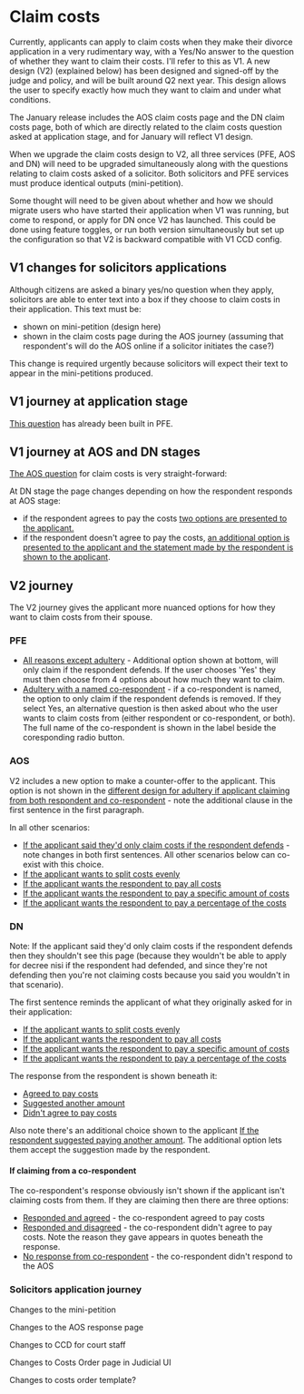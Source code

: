 # Claim costs

Currently, applicants can apply to claim costs when they make their
divorce application in a very rudimentary way, with a Yes/No answer to
the question of whether they want to claim their costs. I'll refer to
this as V1. A new design (V2)
(explained below) has been designed and signed-off by the judge and
policy, and will be built around Q2 next year. This design allows the
user to specify exactly how much they want to claim and under what
conditions.

The January release includes the AOS claim costs page and the DN claim
costs page, both of which are directly related to the claim costs question asked at
application stage, and for January will reflect V1 design.

When we upgrade the claim costs design to V2, all three services (PFE, AOS and
DN) will need to be upgraded simultaneously along with the questions
relating to claim costs asked of a solicitor. Both solicitors and PFE
services must produce identical outputs (mini-petition).

Some thought will need to be given about whether and how we should
migrate users who have started their application when V1 was running,
but come to respond, or apply for DN once V2 has launched. This could be
done using feature toggles, or run both version simultaneously but
set up the configuration so that V2 is backward compatible with V1 CCD
config.

## V1 changes for solicitors applications

Although citizens are asked a binary yes/no question when they apply,
solicitors are able to enter text into a box if they choose to claim
costs in their application. This text must be:

* shown on mini-petition (design here)
* shown in the claim costs page during the AOS journey (assuming that
    respondent's will do the AOS online if a solicitor initiates the
    case?)

This change is required urgently because solicitors will expect their
text to appear in the mini-petitions produced.

## V1 journey at application stage

[This question](http://localhost:3000/claim-costs) has already been built in PFE.

## V1 journey at AOS and DN stages

[The AOS question](http://localhost:3000/aos/agree-to-pay-costs) for claim costs is very straight-forward:

At DN stage the page changes depending on how the respondent responds at
AOS stage:

* if the respondent agrees to pay the costs [two options are presented
    to the applicant.](http://localhost:3000/dn-stage/claim-costs?claimCosts.respAgreesToPayCosts=Yes)
* if the respondent doesn't agree to pay the costs, [an additional
    option is presented to the applicant and the statement made by the
    respondent is shown to the applicant](http://localhost:3000/dn-stage/claim-costs?claimCosts.respAgreesToPayCosts=No&claimCosts.respReasonTheyWontPay=Because+why+should+I?).

## V2 journey

The V2 journey gives the applicant more nuanced options for how they
want to claim costs from their spouse.

### PFE

 * [All reasons except adultery](http://localhost:3000/claim-costs-v2?facts.reason=separation-2-years&claimCosts.applicantChoice=Yes) - Additional option shown at bottom, will only claim if the respondent defends. If the user chooses 'Yes' they must then choose from 4 options about how much they want to claim.
 * [Adultery with a named co-respondent](http://localhost:3000/claim-costs-v2?facts.reason=adultery&adultery.wishToName=Yes&claimCosts.applicantChoice=Yes&adultery.corespondent.firstName=Marjorie&adultery.corespondent.lastName=Lyle) - if a co-respondent is named, the option to only claim if the respondent defends is removed. If they select Yes, an alternative question is then asked about who the user wants to claim costs from (either respondent or co-respondent, or both). The full name of the co-respondent is shown in the label beside the coresponding radio button.

### AOS

V2 includes a new option to make a counter-offer to the applicant. This
option is not shown in the [different design for adultery if applicant claiming from both respondent and co-respondent](http://localhost:3000/aos/agree-to-pay-costs-v2?claimCosts.claimFromCoRespondent=Yes&adultery.wishToName=Yes) - note the additional clause in the first sentence in the first paragraph.

In all other scenarios:

* [If the applicant said they'd only claim costs if the respondent defends](http://localhost:3000/aos/agree-to-pay-costs-v2?facts.reason=unreasonable-behaviour&claimCosts.applicantChoice=YesIDefend) - note changes in both first sentences. All other scenarios below can co-exist with this choice.
* [If the applicant wants to split costs evenly](http://localhost:3000/aos/agree-to-pay-costs-v2?facts.reason=unreasonable-behaviour&claimCosts.splitMethod=even&claimCosts.applicantChoice=Yes)
* [If the applicant wants the respondent to pay all costs](http://localhost:3000/aos/agree-to-pay-costs-v2?facts.reason=unreasonable-behaviour&claimCosts.splitMethod=respondentPaysAll&claimCosts.applicantChoice=Yes)
* [If the applicant wants the respondent to pay a specific amount of costs](http://localhost:3000/aos/agree-to-pay-costs-v2?facts.reason=unreasonable-behaviour&claimCosts.splitMethod=respondentPaysSpecific&claimCosts.applicantChoice=Yes)
* [If the applicant wants the respondent to pay a percentage of the costs](http://localhost:3000/aos/agree-to-pay-costs-v2?facts.reason=unreasonable-behaviour&claimCosts.splitMethod=respondentPaysPercentage&claimCosts.applicantChoice=Yes)

### DN

Note: If the applicant said they'd only claim costs if the respondent defends then they shouldn't see this page (because they wouldn't be able to apply for decree nisi if the respondent had defended, and since they're not defending then you're not claiming costs because you said you wouldn't in that scenario).

The first sentence reminds the applicant of what they originally asked
for in their application:

* [If the applicant wants to split costs evenly](http://localhost:3000/dn-stage/claim-costs-v2?facts.reason=unreasonable-behaviour&claimCosts.splitMethod=even&claimCosts.applicantChoice=Yes)
* [If the applicant wants the respondent to pay all costs](http://localhost:3000/dn-stage/claim-costs-v2?facts.reason=unreasonable-behaviour&claimCosts.splitMethod=respondentPaysAll&claimCosts.applicantChoice=Yes)
* [If the applicant wants the respondent to pay a specific amount of costs](http://localhost:3000/dn-stage/claim-costs-v2?facts.reason=unreasonable-behaviour&claimCosts.splitMethod=respondentPaysSpecific&claimCosts.applicantChoice=Yes)
* [If the applicant wants the respondent to pay a percentage of the costs](http://localhost:3000/dn-stage/claim-costs-v2?facts.reason=unreasonable-behaviour&claimCosts.splitMethod=respondentPaysPercentage&claimCosts.applicantChoice=Yes)

The response from the respondent is shown beneath it:

 * [Agreed to pay costs](http://localhost:3000/dn-stage/claim-costs-v2?claimCosts.response=Agrees)
 * [Suggested another amount](http://localhost:3000/dn-stage/claim-costs-v2?claimCosts.response=Other)
 * [Didn't agree to pay costs](http://localhost:3000/dn-stage/claim-costs-v2?claimCosts.response=No)

Also note there's an additional choice shown to the applicant [If the respondent suggested paying another amount](http://localhost:3000/dn-stage/claim-costs-v2?facts.reason=desertion&claimCosts.response=Other). The additional option lets them accept the suggestion made by the respondent.

#### If claiming from a co-respondent

The co-respondent's response obviously isn't shown if the applicant isn't claiming costs from them. If they are claiming then there are three options:

 * [Responded and agreed](http://localhost:3000/dn-stage/claim-costs-v2?claimCosts.claimFromCoRespondent=Yes&adultery.wishToName=Yes&adultery.corespondent.firstName=sally&adultery.corespondent.lastName=Richards&corespondent.claimCosts.coRespDid&claimCosts.response=Agrees&claimCosts.coRespondentResponse=Agrees) - the co-respondent agreed to pay costs
 * [Responded and disagreed](http://localhost:3000/dn-stage/claim-costs-v2?claimCosts.claimFromCoRespondent=Yes&adultery.wishToName=Yes&adultery.corespondent.firstName=sally&adultery.corespondent.lastName=Richards&corespondent.claimCosts.coRespDid&claimCosts.response=Agrees&claimCosts.coRespondentResponse=No) - the co-respondent didn't agree to pay costs. Note the reason they gave appears in quotes beneath the response.
 * [No response from co-respondent](http://localhost:3000/dn-stage/claim-costs-v2?claimCosts.claimFromCoRespondent=Yes&adultery.wishToName=Yes&adultery.corespondent.firstName=sally&adultery.corespondent.lastName=Richards&corespondent.claimCosts.coRespDid&claimCosts.response=Agrees&claimCosts.coRespondentResponse=NoResponse) - the co-respondent didn't respond to the AOS

### Solicitors application journey

Changes to the mini-petition

Changes to the AOS response page

Changes to CCD for court staff

Changes to Costs Order page in Judicial UI

Changes to costs order template?
